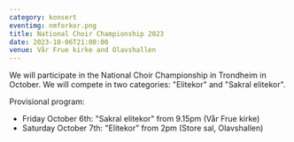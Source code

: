 ```yaml
---
category: konsert
eventimg: nmforkor.png
title: National Choir Championship 2023
date: 2023-10-06T21:00:00
venue: Vår Frue kirke and Olavshallen
---
```

W﻿e will participate in the National Choir Championship in Trondheim in October. We will compete in two categories: "Elitekor" and "Sakral elitekor". 

P﻿rovisional program:

* F﻿riday October 6th: "Sakral elitekor" from 9.15pm (Vår Frue kirke)
* S﻿aturday October 7th: "Elitekor" from 2pm (Store sal, Olavshallen)